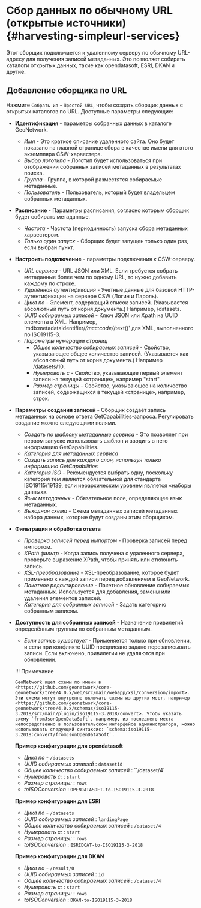 # Сбор данных по обычному URL (открытые источники) {#harvesting-simpleurl-services}

Этот сборщик подключается к удаленному серверу по обычному URL-адресу для получения записей метаданных. Это позволяет собирать каталоги открытых данных, такие как opendatasoft, ESRI, DKAN и другие.

## Добавление сборщика по URL 

Нажмите `Собрать из` - `Простой URL`, чтобы создать сборщик данных с открытых каталогов по URL. Доступные параметры следующие:

-   **Идентификация** - параметры собранных данных в каталоге GeoNetwork.
    -    *Имя* - Это краткое описание удаленного сайта. Оно будет показано на главной странице сбора в качестве имени для этого экземпляра CSW-харвестера.
    -    *Выбор логотипа* - Логотип будет использоваться при отображении собранных записей метаданных в результатах поиска.
    -    *Группа* - Группа, в которой разместятся собираемые метаданные.
    -    *Пользователь* - Пользователь, который будет владельцем собранных метаданных.
-   **Расписание** - Параметры расписания, согласно которым сборщик будет собирать метаданные.
    -    *Частота* - Частота (периодичность) запуска сбора метаданных харвестером.
    -    *Только один запуск* - Сборщик будет запущен только один раз, если выбран пункт.
-   **Настроить подключение** - параметры подключения к CSW-серверу.
    -    *URL сервиса* - URL JSON или XML. Если требуется собрать метаданные более чем по одному URL, то нужно добавить каждому по строке.
    -    *Удалённая аутентификация* - Учетные данные для базовой HTTP-аутентификации на сервере CSW (Логин и Пароль).
    -    *Цикл по* - Элемент, содержащий список записей. (Указывается абсолютный путь от корня документа.) Например, /datasets.
    -    *UUID собираемых записей* - Ключ JSON или Xpath на UUID элемента в XML. Например, 'mdb:metadataIdentifier/*/mcc:code/*/text()' для XML, выполненного по ISO19115-3.
    -    *Параметры нумерации страниц*
         -    *Общее количество собираемых записей* - Свойство, указывающее общее количество записей. (Указывается как абсолютный путь от корня документа.) Например /datasets/10.
         -    *Нумеровать с* - Свойство, указывающее первый элемент записи на текущей «странице», например "start".
         -    *Размер страницы* - Свойство, указывающее на количество записей, содержащихся в текущей «странице», например, строк.
    
-   **Параметры создания записей** - Сборщик создаёт запись метаданных на основе ответа GetCapabilities-запроса. Регулировать создание можно следующими полями.
    -    *Создать по шаблону метаданные сервиса* - Это позволяет при первом запуске использовать шаблон и вводить в него информацию GetCapabilities.
    -    *Категория для метаданных сервиса*
    -    *Создать запись для каждого слоя, используя только информацию GetCapabilities* 
    -    *Категория ISO* - Рекомендуется выбрать одну, поскольку категория тем является обязательной для стандарта ISO19115/19139, если иерархическим уровнем является «наборы данных».
    -    *Язык метаданных* - Обязательное поле, определяющее язык метаданных.
    -    *Выходная схема* - Схема метаданных записей метаданных набора данных, которые будут созданы этим сборщиком.

-   **Фильтрация и обработка ответа**
    -    *Проверка записей перед импортом* - Проверка записей перед импортом.
    -    *XPath фильтр* - Когда запись получена с удаленного сервера, проверьте выражение XPath, чтобы принять или отклонить запись. 
    -    *XSL-преобразование* - XSL-преобразование, которое будет применено к каждой записи перед добавлением в GeoNetwork.
    -    *Пакетное редактирование* - Пакетное обновление собираемых метаданных. Используется для добавления, замены или удаления элементов записей.
    -    *Категория для собранных записей* - Задать категорию собранным записям.
-   **Доступность для собранных записей** - Назначение привилегий определённым группам по собранным метаданным.
    -    *Если запись существует* - Применяется только при обновлении, и если при конфликте UUID предписано задано перезаписывать записи. Если включено, привилегии не удаляются при обновлении.

    !!! Примечание

        GeoNetwork ищет схемы по имени в <https://github.com/geonetwork/core-geonetwork/tree/4.0.x/web/src/main/webapp/xsl/conversion/import>. Эти схемы могут внутренне включать схемы из других мест, например <https://github.com/geonetwork/core-geonetwork/tree/4.0.x/schemas/iso19115-3.2018/src/main/plugin/iso19115-3.2018/convert>. Чтобы указать схему `fromJsonOpenDataSoft`, например, из последнего места непосредственно в пользовательском интерфейсе администратора, можно использовать следующий синтаксис: `schema:iso19115-3.2018:convert/fromJsonOpenDataSoft`.

    **Пример конфигурации для opendatasoft**

    -   *Цикл по* - `/datasets`
    -   *UUID собираемых записей* : `datasetid`
    -   *Общее количество собираемых записей* : ``/dataset/4`
    -   *Нумеровать с:* : `start`
    -   *Размер страницы:* : `rows`
    -   *toISOConversion* : `OPENDATASOFT-to-ISO19115-3-2018`

    **Пример конфигурации для ESRI**

    -   *Цикл по* - `/datasets`
    -   *UUID собираемых записей* : `landingPage`
    -   *Общее количество собираемых записей* : `/dataset/4`
    -   *Нумеровать с:* : `start`
    -   *Размер страницы:* : `rows`
    -   *toISOConversion* : `ESRIDCAT-to-ISO19115-3-2018`

    **Пример конфигурации для DKAN**

    -   *Цикл по* - `/result/0`
    -   *UUID собираемых записей* : `id`
    -   *Общее количество собираемых записей* : `/dataset/4`
    -   *Нумеровать с:* : `start`
    -   *Размер страницы:* : `rows`
    -   *toISOConversion* : `DKAN-to-ISO19115-3-2018`
